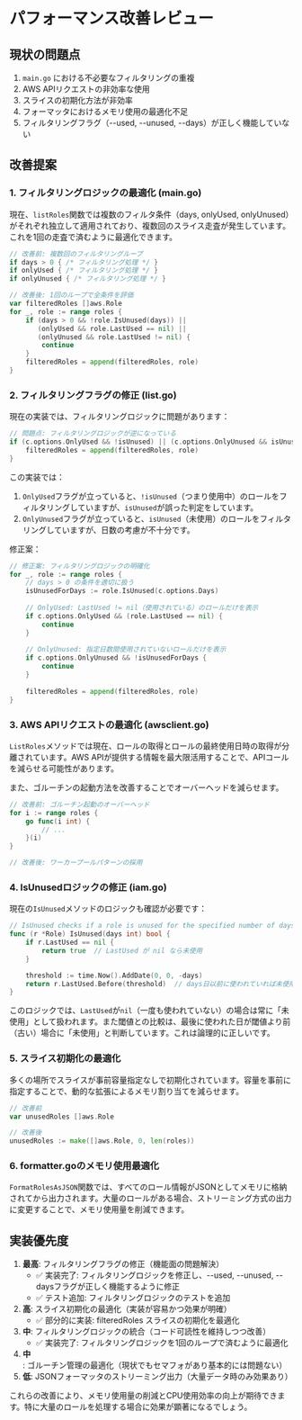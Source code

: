 # パフォーマンス改善レビュー

## 現状の問題点

1. `main.go` における不必要なフィルタリングの重複
2. AWS APIリクエストの非効率な使用
3. スライスの初期化方法が非効率
4. フォーマッタにおけるメモリ使用の最適化不足
5. フィルタリングフラグ（--used, --unused, --days）が正しく機能していない

## 改善提案

### 1. フィルタリングロジックの最適化 (main.go)

現在、`listRoles`関数では複数のフィルタ条件（days, onlyUsed, onlyUnused）がそれぞれ独立して適用されており、複数回のスライス走査が発生しています。これを1回の走査で済むように最適化できます。

```go
// 改善前: 複数回のフィルタリングループ
if days > 0 { /* フィルタリング処理 */ }
if onlyUsed { /* フィルタリング処理 */ }
if onlyUnused { /* フィルタリング処理 */ }

// 改善後: 1回のループで全条件を評価
var filteredRoles []aws.Role
for _, role := range roles {
    if (days > 0 && !role.IsUnused(days)) ||
       (onlyUsed && role.LastUsed == nil) ||
       (onlyUnused && role.LastUsed != nil) {
        continue
    }
    filteredRoles = append(filteredRoles, role)
}
```

### 2. フィルタリングフラグの修正 (list.go)

現在の実装では、フィルタリングロジックに問題があります：

```go
// 問題点: フィルタリングロジックが逆になっている
if (c.options.OnlyUsed && !isUnused) || (c.options.OnlyUnused && isUnused) {
    filteredRoles = append(filteredRoles, role)
}
```

この実装では：
1. `OnlyUsed`フラグが立っていると、`!isUnused`（つまり使用中）のロールをフィルタリングしていますが、`isUnused`が誤った判定をしています。
2. `OnlyUnused`フラグが立っていると、`isUnused`（未使用）のロールをフィルタリングしていますが、日数の考慮が不十分です。

修正案：
```go
// 修正案: フィルタリングロジックの明確化
for _, role := range roles {
    // days > 0 の条件を適切に扱う
    isUnusedForDays := role.IsUnused(c.options.Days)
    
    // OnlyUsed: LastUsed != nil（使用されている）のロールだけを表示
    if c.options.OnlyUsed && (role.LastUsed == nil) {
        continue
    }
    
    // OnlyUnused: 指定日数間使用されていないロールだけを表示
    if c.options.OnlyUnused && !isUnusedForDays {
        continue
    }
    
    filteredRoles = append(filteredRoles, role)
}
```

### 3. AWS APIリクエストの最適化 (awsclient.go)

`ListRoles`メソッドでは現在、ロールの取得とロールの最終使用日時の取得が分離されています。AWS APIが提供する情報を最大限活用することで、APIコールを減らせる可能性があります。

また、ゴルーチンの起動方法を改善することでオーバーヘッドを減らせます。

```go
// 改善前: ゴルーチン起動のオーバーヘッド
for i := range roles {
    go func(i int) {
        // ...
    }(i)
}

// 改善後: ワーカープールパターンの採用
```

### 4. IsUnusedロジックの修正 (iam.go)

現在の`IsUnused`メソッドのロジックも確認が必要です：

```go
// IsUnused checks if a role is unused for the specified number of days
func (r *Role) IsUnused(days int) bool {
    if r.LastUsed == nil {
        return true  // LastUsed が nil なら未使用
    }

    threshold := time.Now().AddDate(0, 0, -days)
    return r.LastUsed.Before(threshold)  // days日以前に使われていれば未使用と判断
}
```

このロジックでは、`LastUsed`が`nil`（一度も使われていない）の場合は常に「未使用」として扱われます。また閾値との比較は、最後に使われた日が閾値より前（古い）場合に「未使用」と判断しています。これは論理的に正しいです。

### 5. スライス初期化の最適化

多くの場所でスライスが事前容量指定なしで初期化されています。容量を事前に指定することで、動的な拡張によるメモリ割り当てを減らせます。

```go
// 改善前
var unusedRoles []aws.Role

// 改善後
unusedRoles := make([]aws.Role, 0, len(roles))
```

### 6. formatter.goのメモリ使用最適化

`FormatRolesAsJSON`関数では、すべてのロール情報がJSONとしてメモリに格納されてから出力されます。大量のロールがある場合、ストリーミング方式の出力に変更することで、メモリ使用量を削減できます。

## 実装優先度

1. **最高**: フィルタリングフラグの修正（機能面の問題解決）
   - ✅ 実装完了: フィルタリングロジックを修正し、--used, --unused, --daysフラグが正しく機能するように修正
   - ✅ テスト追加: フィルタリングロジックのテストを追加
2. **高**: スライス初期化の最適化（実装が容易かつ効果が明確）
   - ✅ 部分的に実装: filteredRoles スライスの初期化を最適化
3. **中**: フィルタリングロジックの統合（コード可読性を維持しつつ改善）
   - ✅ 実装完了: フィルタリングロジックを1回のループで済むように最適化
4. **中**: ゴルーチン管理の最適化（現状でもセマフォがあり基本的には問題ない）
5. **低**: JSONフォーマッタのストリーミング出力（大量データ時のみ効果あり）

これらの改善により、メモリ使用量の削減とCPU使用効率の向上が期待できます。特に大量のロールを処理する場合に効果が顕著になるでしょう。